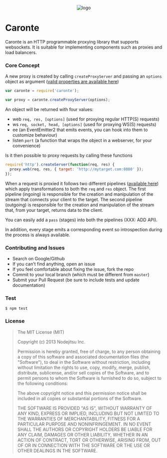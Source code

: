 <p align="center">
  <img src="https://raw.github.com/yawnt/caronte/master/doc/logo.png" alt="logo"/>
</p>

Caronte
=======

Caronte is an HTTP programmable proxying library that supports 
websockets. It is suitable for implementing components such as
proxies and load balancers.

### Core Concept

A new proxy is created by calling `createProxyServer` and passing
an `options` object as argument ([valid properties are available here](https://github.com/yawnt/caronte/blob/master/lib/caronte.js#L26-L39)) 

```javascript
var caronte = require('caronte');

var proxy = caronte.createProxyServer(options);
```

An object will be returned with four values:

* web `req, res, [options]` (used for proxying regular HTTP(S) requests)
* ws `req, socket, head, [options]` (used for proxying WS(S) requests)
* ee (an EventEmitter2 that emits events, you can hook into them to customize behaviour)
* listen `port` (a function that wraps the object in a webserver, for your convenience)

Is it then possible to proxy requests by calling these functions

```javascript
require('http').createServer(function(req, res) {
  proxy.web(req, res, { target: 'http://mytarget.com:8080' });
});
```

When a request is proxied it follows two different pipelines ([available here](https://github.com/yawnt/caronte/tree/master/lib/caronte/passes))
which apply transformations to both the `req` and `res` object. 
The first pipeline (ingoing) is responsible for the creation and manipulation of the stream that connects your client to the target.
The second pipeline (outgoing) is responsible for the creation and manipulation of the stream that, from your target, returns data 
to the client.

You can easily add a `pass` (stages) into both the pipelines (XXX: ADD API).

In addition, every stage emits a corresponding event so introspection during the process is always available.

### Contributing and Issues

* Search on Google/Github 
* If you can't find anything, open an issue 
* If you feel comfortable about fixing the issue, fork the repo
* Commit to your local branch (which must be different from `master`)
* Submit your Pull Request (be sure to include tests and update documentation)

### Test

```
$ npm test
```

### License

>The MIT License (MIT)
>
>Copyright (c) 2013 Nodejitsu Inc.
>
>Permission is hereby granted, free of charge, to any person obtaining a copy
>of this software and associated documentation files (the "Software"), to deal
>in the Software without restriction, including without limitation the rights
>to use, copy, modify, merge, publish, distribute, sublicense, and/or sell
>copies of the Software, and to permit persons to whom the Software is
>furnished to do so, subject to the following conditions:
>
>The above copyright notice and this permission notice shall be included in
>all copies or substantial portions of the Software.
>
>THE SOFTWARE IS PROVIDED "AS IS", WITHOUT WARRANTY OF ANY KIND, EXPRESS OR
>IMPLIED, INCLUDING BUT NOT LIMITED TO THE WARRANTIES OF MERCHANTABILITY,
>FITNESS FOR A PARTICULAR PURPOSE AND NONINFRINGEMENT. IN NO EVENT SHALL THE
>AUTHORS OR COPYRIGHT HOLDERS BE LIABLE FOR ANY CLAIM, DAMAGES OR OTHER
>LIABILITY, WHETHER IN AN ACTION OF CONTRACT, TORT OR OTHERWISE, ARISING FROM,
>OUT OF OR IN CONNECTION WITH THE SOFTWARE OR THE USE OR OTHER DEALINGS IN
>THE SOFTWARE.

